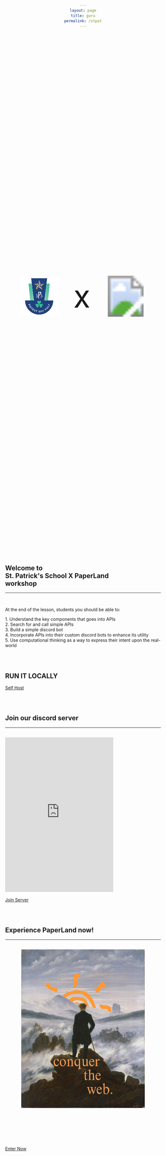 ```yaml
---
layout: page
title: guru
permalink: /stpat
---
```


<div class="stpat_paperland">
    <img src="assets/lib/school_logos/stpats_logo_1x1.png" width="125" height="125" class="no-responsive no-border"/>
    <!-- <img src="assets/lib/stpats_logo_1x1.png" class="no-border"/> -->
    <p>x</p>
    <svg xmlns="http://www.w3.org/2000/svg" viewBox="0 0 150 150" height="150px"><image xlink:href="/assets/logo.svg" width="150" height="150"/></svg>
</div>

<h2>
    Welcome to<br>
    St. Patrick's School X PaperLand<br>
    workshop
</h2>
<hr><br>

<p>At the end of the lesson, students you should be able to:</p>
<p>
    1. Understand the key components that goes into APIs<br>
    2. Search for and call simple APIs<br>
    3. Build a simple discord bot<br>
    4. Incorporate APIs into their custom discord bots to enhance its utility<br>
    5. Use computational thinking as a way to express their intent upon the real-world 
</p>

<br>
<br>

## RUN IT LOCALLY

<a class="paper-btn" href="https://livebook.dev/run?url=https%3A%2F%2Fpaperland.in%2Fassets%2Flib%2Fconquerweb%2Fconqdaweb.livemd">Self Host</a>

<br>
<br>
<h2>
    Join our discord server
</h2>
<hr><br>

<iframe src="https://discord.com/widget?id=1296055209423798272&theme=dark" class="border" width="350" height="500" allowtransparency="true" frameborder="0" sandbox="allow-popups allow-popups-to-escape-sandbox allow-same-origin allow-scripts"></iframe>

<a class="paper-btn" href="https://discord.gg/ywxwc44v">Join Server</a>


<br>
<br>
<h2>
    Experience PaperLand now!
</h2>
<hr><br>

<div class="img_holder">
<a href="https://guru.paperland.in"  class="card-link">
<img src="assets/lib/conquer.png" class="conquer" width="400px" />
</a>
</div>
<a class="paper-btn" href="https://guru.paperland.in">Enter Now</a>

<style>
    div {
        text-align: center;
    }

    .stpat_paperland {
        display: flex;
        justify-content: center;
        align-items: center;
        margin: 20vh 5vw;
        p {
            font-size: 100px;
            margin: 0 5vw;
        }
    }

    .img_holder {
        display: flex;
        justify-content: center;
    }

    .conquer {
        /* height: 50vh; */
        margin: 0 0 3vh;
    }
</style>
